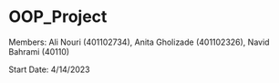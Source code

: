 # OOP_Project
Members: Ali Nouri (401102734), Anita Gholizade (401102326), Navid Bahrami (40110)

Start Date: 4/14/2023

